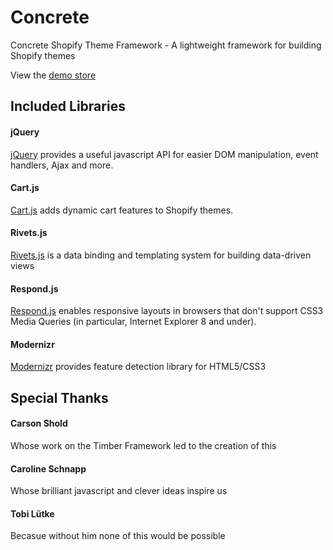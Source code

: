 # Concrete

Concrete Shopify Theme Framework - A lightweight framework for building Shopify themes

View the <a href="https://concrete-theme.myshopify.com">demo store</a>

## Included Libraries

#### jQuery

[jQuery](https://github.com/jquery/jquery) provides a useful javascript API for easier DOM manipulation, event handlers, Ajax and more.

#### Cart.js

[Cart.js](https://github.com/discolabs/cartjs) adds dynamic cart features to Shopify themes.

#### Rivets.js

[Rivets.js](https://github.com/mikeric/rivets) is a data binding and templating system for building data-driven views

#### Respond.js

[Respond.js](https://github.com/scottjehl/Respond) enables responsive layouts in browsers that don't support CSS3 Media Queries (in particular, Internet Explorer 8 and under).

#### Modernizr

[Modernizr](https://github.com/Modernizr/Modernizr) provides feature detection library for HTML5/CSS3

## Special Thanks

#### Carson Shold

Whose work on the Timber Framework led to the creation of this

#### Caroline Schnapp

Whose brilliant javascript and clever ideas inspire us

#### Tobi Lütke

Becasue without him none of this would be possible

